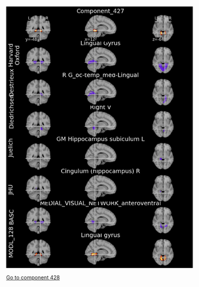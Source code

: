 


![427](preliminary/427.jpg "Component 427")

[Go to component 428](https://parietal-inria.github.io/MODL_atlas/512/428 "Component 428")